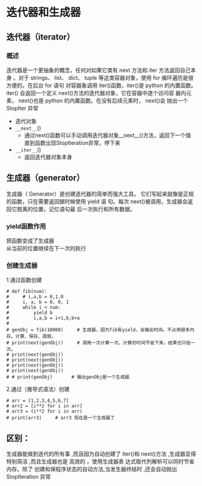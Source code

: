 # 迭代器和生成器
## 迭代器（iterator）
### 概述
迭代器是一个更抽象的概念，任何对如果它类有 next 方法和 iter 方法返回自己本身 。对于 strings、 list、 dict、 tuple 等这类容器对象，使用 for 循环遍历是很方便的。在后台 for 语句 对容器象调用 iter()函数，iter()是 python 的内置函数。iter() 会返回一个定义 next()方法的迭代器对象，它在容器中逐个访问容 器内元素， next()也是 python 的内置函数。在没有后续元素时， next()会 抛出一个 StopIter 异常
* 迭代对象
* ```__next__```()
	* 通过next()函数可以手动调用迭代器对象__next__()方法，返回下一个值
直到函数出现StopIteration异常，停下来
* ```__iter__```()
	* 返回迭代器对象本身
## 生成器（generator）
生成器（ Generator）是创建迭代器的简单而强大工具。 它们写起来就像是正规的函数，只在需要返回据时候使用 yield 语 句。每次 next()被调用，生成器会返回它脱离的位置，记忆语句最 后一次执行和所有数据。
### yield函数作用
把函数变成了生成器  
从当前的位置继续在下一次的执行
### 创建生成器
1.通过函数创建
```
# def fib(num):
#     # i,a,b = 0,1,0
#     i, a, b = 0, 0, 1
#     while i < num:
#         yield b
#         i,a,b = i+1,b,b+a
#
# genObj = fib(10000)     # 生成器，因为fib有yield，会输出时间。不占用很多内存。计算、保存、提取。
# print(next(genObj))     # 调用一次计算一次，计算的时间节省下来。结果也只给一次。
# print(next(genObj))
# print(next(genObj))
# print(next(genObj))
# print(next(genObj))
# # print(genObj)       # 输出genObj是一个生成器
```
2.通过（推导式语法）创建
```
# arr = [1,2,3,4,5,6,7]
# arr2 = [i**2 for i in arr]
# arr3 = (i**2 for i in arr)
# print(arr3)     # arr3 现在是一个生成器了
```
## 区别：
生成器能做到迭代的所有事 ,而且因为自动创建了 iter()和 next()方法 ,生成器显得特别简洁 ,而且生成器也是 高效的 ，使用生成器表 达式取代列解析可以同时节省 内存。除了 创建和保程序状态的自动方法,当发生器终结时 ,还会自动抛出 StopIteration 异常